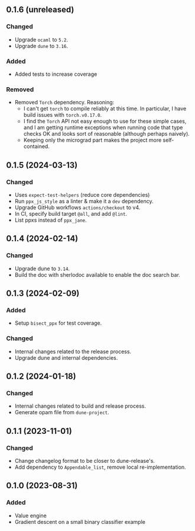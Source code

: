 ## 0.1.6 (unreleased)

### Changed

- Upgrade `ocaml` to `5.2`.
- Upgrade `dune` to `3.16`.

### Added

- Added tests to increase coverage

### Removed

- Removed `Torch` dependency. Reasoning:
    - I can't get `torch` to compile reliably at this time. In particular, I have build issues with `torch.v0.17.0`.
    - I find the `Torch` API not easy enough to use for these simple cases, and I am getting runtime exceptions when running code that type checks OK and looks sort of reasonable (although perhaps naively).
    - Keeping only the micrograd part makes the project more self-contained.

## 0.1.5 (2024-03-13)

### Changed

- Uses `expect-test-helpers` (reduce core dependencies)
- Run `ppx_js_style` as a linter & make it a `dev` dependency.
- Upgrade GitHub workflows `actions/checkout` to v4.
- In CI, specify build target `@all`, and add `@lint`.
- List ppxs instead of `ppx_jane`.

## 0.1.4 (2024-02-14)

### Changed

- Upgrade dune to `3.14`.
- Build the doc with sherlodoc available to enable the doc search bar.

## 0.1.3 (2024-02-09)

### Added

- Setup `bisect_ppx` for test coverage.

### Changed

- Internal changes related to the release process.
- Upgrade dune and internal dependencies.

## 0.1.2 (2024-01-18)

### Changed

- Internal changes related to build and release process.
- Generate opam file from `dune-project`.

## 0.1.1 (2023-11-01)

### Changed

- Change changelog format to be closer to dune-release's.
- Add dependency to `Appendable_list`, remove local re-implementation.

## 0.1.0 (2023-08-31)

### Added

- Value engine
- Gradient descent on a small binary classifier example
